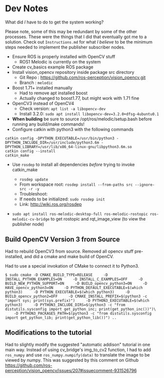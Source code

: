 # Dev Notes

What did *I* have to do to get the system working?

Please note, some of this may be redundant by some of the other processes. These were the things that I did that eventually got me to a solution. Check out `Instructions.md` for what *I believe* to be the minimum steps needed to implement the publisher subscriber nodes.

*   Ensure ROS is properly installed with OpenCV stuff
    * 	ROS1 Melodic is currently on the system
*   Create cv_basics example ROS package 
*   Install vision_opencv repository inside package src directory
    * 	Git Repo : https://github.com/ros-perception/vision_opencv.git
	* Branch : `melodic` 
*   Boost 1.71+ installed manually
    * 	Had to remove apt installed boost
    * 	Actually changed to boost1.77, but might work with 1.71 fine
*   OpenCV3 instead of OpenCV4
    * 	Check version: `apt list -a libopencv-dev`
    *   Install 3.2.0: `sudo apt install libopencv-dev=3.2.0+dfsg-4ubuntu0.1`
*   **When building** be sure to source /opt/ros/melodic/setup.bash before running any build/make commands!
*   Configure catkin with python3 with the following commands 
```
catkin config -DPYTHON_EXECUTABLE=/usr/bin/python3 -DPYTHON_INCLUDE_DIR=/usr/include/python3.6m -DPYTHON_LIBRARY=/usr/lib/x86_64-linux-gnu/libpython3.6m.so
catkin config --install
catkin_make
```
*   Use `rosdep` to install all dependencies *before* trying to invoke catkin_make
    * 	`rosdep update`
    * 	From workspace root: `rosdep install --from-paths src --ignore-src -r -y`
    * 	Troubleshoot:
	*    If needs to be initialized: `sudo rosdep init`
	*    Link: http://wiki.ros.org/rosdep

*   `sudo apt install ros-melodic-desktop-full ros-melodic-rostopic ros-melodic-cv-bridge` to get rostopic and rqt_image_view (to view the publisher node)


## Build OpenCV Version 3 from Source
Had to rebuild OpenCV3 from source. Removed all opencv stuff pre-installed, and did a cmake and make build of OpenCV. 

Had to use a special invokation of CMake to connect it to Python3.

```
$ sudo cmake -D CMAKE_BUILD_TYPE=RELEASE     -D INSTALL_PYTHON_EXAMPLES=ON     -D INSTALL_C_EXAMPLES=OFF     -D BUILD_NEW_PYTHON_SUPPORT=ON     -D BUILD_opencv_python3=ON     -D HAVE_opencv_python3=ON     -D PYTHON_DEFAULT_EXECUTABLE=$(which python3)     -D PYTHON_EXECUTABLE=$(which python3)     -D BUILD_opencv_python2=OFF     -D CMAKE_INSTALL_PREFIX=$(python3 -c "import sys; print(sys.prefix)")     -D PYTHON3_EXECUTABLE=$(which python3)     -D PYTHON3_INCLUDE_DIRS=$(python3 -c "from distutils.sysconfig import get_python_inc; print(get_python_inc())")\
    -D PYTHON3_PACKAGES_PATH=$(python3 -c "from distutils.sysconfig import get_python_lib; print(get_python_lib())") ..
```

## Modifications to the tutorial
Had to slightly modify the suggested "automatic addison" tutorial in one main way. Instead of using cv_bridge's img_to_cv2 function, I had to add `ros_numpy` and use `ros_numpy.numpify(data)` to translate the image to be viewed by numpy. This was suggested by this comment on Github https://github.com/ros-perception/vision_opencv/issues/207#issuecomment-931526796
